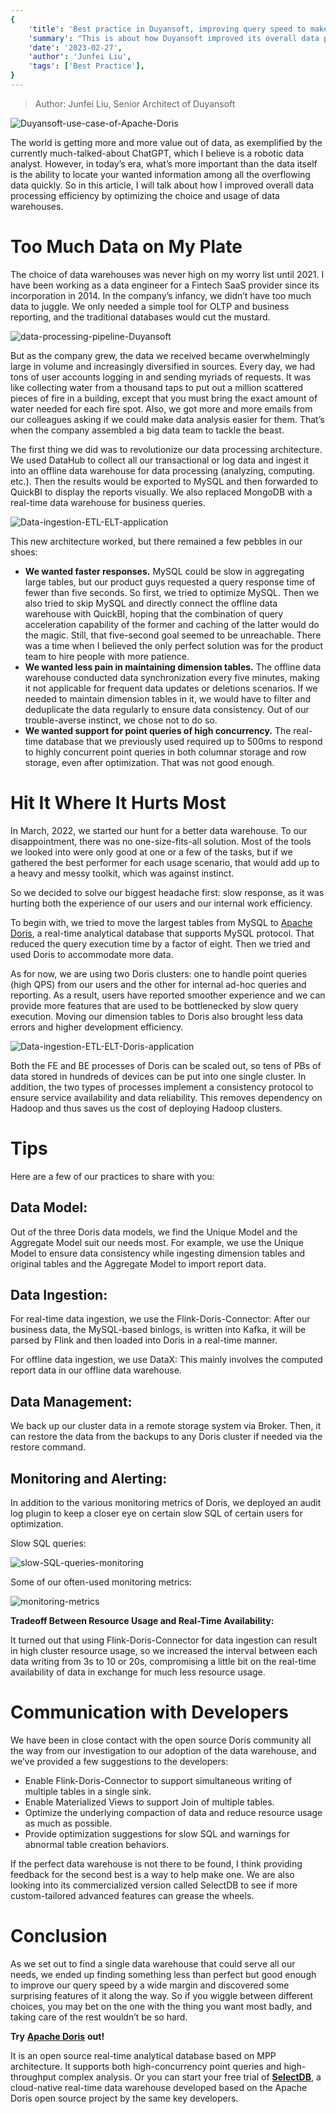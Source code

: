 ```yaml
---
{
    'title': 'Best practice in Duyansoft, improving query speed to make the most out of your data',
    'summary': "This is about how Duyansoft improved its overall data processing efficiency by optimizing the choice and usage of data warehouses.",
    'date': '2023-02-27',
    'author': 'Junfei Liu',
    'tags': ['Best Practice'],
}
---
```


<!-- 
Licensed to the Apache Software Foundation (ASF) under one
or more contributor license agreements.  See the NOTICE file
distributed with this work for additional information
regarding copyright ownership.  The ASF licenses this file
to you under the Apache License, Version 2.0 (the
"License"); you may not use this file except in compliance
with the License.  You may obtain a copy of the License at

  http://www.apache.org/licenses/LICENSE-2.0

Unless required by applicable law or agreed to in writing,
software distributed under the License is distributed on an
"AS IS" BASIS, WITHOUT WARRANTIES OR CONDITIONS OF ANY
KIND, either express or implied.  See the License for the
specific language governing permissions and limitations
under the License.
-->

> Author: Junfei Liu, Senior Architect of Duyansoft

![Duyansoft-use-case-of-Apache-Doris](../static/images/Duyansoft/Duyansoft.png)

The world is getting more and more value out of data, as exemplified by the currently much-talked-about ChatGPT, which I believe is a robotic data analyst. However, in today’s era, what’s more important than the data itself is the ability to locate your wanted information among all the overflowing data quickly. So in this article, I will talk about how I improved overall data processing efficiency by optimizing the choice and usage of data warehouses.

# Too Much Data on My Plate

The choice of data warehouses was never high on my worry list until 2021. I have been working as a data engineer for a Fintech SaaS provider since its incorporation in 2014. In the company’s infancy, we didn’t have too much data to juggle. We only needed a simple tool for OLTP and business reporting, and the traditional databases would cut the mustard.

![data-processing-pipeline-Duyansoft](../static/images/Duyansoft/Duyan_1.png)

But as the company grew, the data we received became overwhelmingly large in volume and increasingly diversified in sources. Every day, we had tons of user accounts logging in and sending myriads of requests. It was like collecting water from a thousand taps to put out a million scattered pieces of fire in a building, except that you must bring the exact amount of water needed for each fire spot. Also, we got more and more emails from our colleagues asking if we could make data analysis easier for them. That’s when the company assembled a big data team to tackle the beast.

The first thing we did was to revolutionize our data processing architecture. We used DataHub to collect all our transactional or log data and ingest it into an offline data warehouse for data processing (analyzing, computing. etc.). Then the results would be exported to MySQL and then forwarded to QuickBI to display the reports visually. We also replaced MongoDB with a real-time data warehouse for business queries.

![Data-ingestion-ETL-ELT-application](../static/images/Duyansoft/Duyan_2.png)

This new architecture worked, but there remained a few pebbles in our shoes:

- **We wanted faster responses.** MySQL could be slow in aggregating large tables, but our product guys requested a query response time of fewer than five seconds. So first, we tried to optimize MySQL. Then we also tried to skip MySQL and directly connect the offline data warehouse with QuickBI, hoping that the combination of query acceleration capability of the former and caching of the latter would do the magic. Still, that five-second goal seemed to be unreachable. There was a time when I believed the only perfect solution was for the product team to hire people with more patience.
- **We wanted less pain in maintaining dimension tables.** The offline data warehouse conducted data synchronization every five minutes, making it not applicable for frequent data updates or deletions scenarios. If we needed to maintain dimension tables in it, we would have to filter and deduplicate the data regularly to ensure data consistency. Out of our trouble-averse instinct, we chose not to do so.
- **We wanted support for point queries of high concurrency.** The real-time database that we previously used required up to 500ms to respond to highly concurrent point queries in both columnar storage and row storage, even after optimization. That was not good enough.

# Hit It Where It Hurts Most

In March, 2022, we started our hunt for a better data warehouse. To our disappointment, there was no one-size-fits-all solution. Most of the tools we looked into were only good at one or a few of the tasks, but if we gathered the best performer for each usage scenario, that would add up to a heavy and messy toolkit, which was against instinct.

So we decided to solve our biggest headache first: slow response, as it was hurting both the experience of our users and our internal work efficiency.

To begin with, we tried to move the largest tables from MySQL to [Apache Doris](https://github.com/apache/doris), a real-time analytical database that supports MySQL protocol. That reduced the query execution time by a factor of eight. Then we tried and used Doris to accommodate more data.

As for now, we are using two Doris clusters: one to handle point queries (high QPS) from our users and the other for internal ad-hoc queries and reporting. As a result, users have reported smoother experience and we can provide more features that are used to be bottlenecked by slow query execution. Moving our dimension tables to Doris also brought less data errors and higher development efficiency.

![Data-ingestion-ETL-ELT-Doris-application](../static/images/Duyansoft/Duyan_3.png)

Both the FE and BE processes of Doris can be scaled out, so tens of PBs of data stored in hundreds of devices can be put into one single cluster. In addition, the two types of processes implement a consistency protocol to ensure service availability and data reliability. This removes dependency on Hadoop and thus saves us the cost of deploying Hadoop clusters.

# Tips

Here are a few of our practices to share with you:

## **Data Model:**

Out of the three Doris data models, we find the Unique Model and the Aggregate Model suit our needs most. For example, we use the Unique Model to ensure data consistency while ingesting dimension tables and original tables and the Aggregate Model to import report data.

## **Data Ingestion:**

For real-time data ingestion, we use the Flink-Doris-Connector: After our business data, the MySQL-based binlogs, is written into Kafka, it will be parsed by Flink and then loaded into Doris in a real-time manner.

For offline data ingestion, we use DataX: This mainly involves the computed report data in our offline data warehouse.

## **Data Management:**

We back up our cluster data in a remote storage system via Broker. Then, it can restore the data from the backups to any Doris cluster if needed via the restore command.

## **Monitoring and Alerting:**

In addition to the various monitoring metrics of Doris, we deployed an audit log plugin to keep a closer eye on certain slow SQL of certain users for optimization.

Slow SQL queries:

![slow-SQL-queries-monitoring](../static/images/Duyansoft/Duyan_4.png)

Some of our often-used monitoring metrics:

![monitoring-metrics](../static/images/Duyansoft/Duyan_5.png)

**Tradeoff Between Resource Usage and Real-Time Availability:**

It turned out that using Flink-Doris-Connector for data ingestion can result in high cluster resource usage, so we increased the interval between each data writing from 3s to 10 or 20s, compromising a little bit on the real-time availability of data in exchange for much less resource usage.

# Communication with Developers

We have been in close contact with the open source Doris community all the way from our investigation to our adoption of the data warehouse, and we’ve provided a few suggestions to the developers:

- Enable Flink-Doris-Connector to support simultaneous writing of multiple tables in a single sink.
- Enable Materialized Views to support Join of multiple tables.
- Optimize the underlying compaction of data and reduce resource usage as much as possible.
- Provide optimization suggestions for slow SQL and warnings for abnormal table creation behaviors.

If the perfect data warehouse is not there to be found, I think providing feedback for the second best is a way to help make one. We are also looking into its commercialized version called SelectDB to see if more custom-tailored advanced features can grease the wheels.

# Conclusion

As we set out to find a single data warehouse that could serve all our needs, we ended up finding something less than perfect but good enough to improve our query speed by a wide margin and discovered some surprising features of it along the way. So if you wiggle between different choices, you may bet on the one with the thing you want most badly, and taking care of the rest wouldn’t be so hard.

**Try** [**Apache Doris**](https://github.com/apache/doris) **out!**

It is an open source real-time analytical database based on MPP architecture. It supports both high-concurrency point queries and high-throughput complex analysis. Or you can start your free trial of [**SelectDB**](https://en.selectdb.com/), a cloud-native real-time data warehouse developed based on the Apache Doris open source project by the same key developers.
